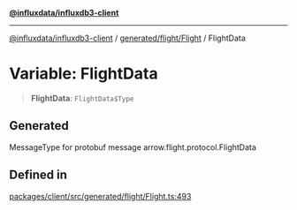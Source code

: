 [**@influxdata/influxdb3-client**](../../../../index.md)

***

[@influxdata/influxdb3-client](../../../../modules.md) / [generated/flight/Flight](../index.md) / FlightData

# Variable: FlightData

> **FlightData**: `FlightData$Type`

## Generated

MessageType for protobuf message arrow.flight.protocol.FlightData

## Defined in

[packages/client/src/generated/flight/Flight.ts:493](https://github.com/InfluxCommunity/influxdb3-js/blob/6328be2232de5032f7226e569b6b0154d8900f73/packages/client/src/generated/flight/Flight.ts#L493)
